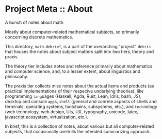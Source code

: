 # Project Meta :: About

A bunch of notes about math.

Mostly about computer-related mathematical subjects, so primarily concerning discrete mathematics.

This directory, `math.debrief`, is a part of the overarching "project" `debris` that houses the notes about subject matters split into two tiers, theory and praxis.

The theory tier includes notes and reference primarily about mathematics and computer science, and, to a lesser extent, about linguistics and philosophy.

The praxis tier collects misc notes about the actual items and products (as practical implementations of their respecive underlying theories), like programming `lang`uages (Haskell, Agda, Rust, Lean, Idris, bash, JS), desktop and console `app`s, `shell` (general and conrete aspects of shells and terminals, operating systems, toolchains, subsystems, etc.), and `tech`nology (web technology, web design, UIs, UX, typography, unicode, latex, javascript ecosystem, virtualization, etc.).

In brief, this is a collection of notes, about various but all computer-related subjects, that occasionally overkills the intended summarizing approach.
